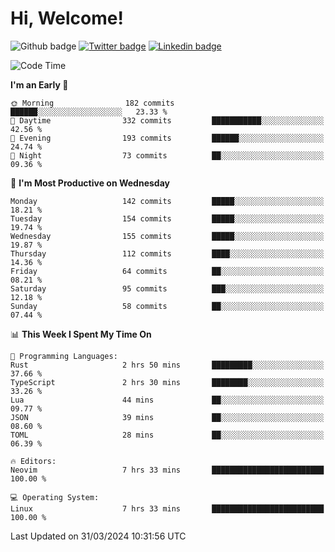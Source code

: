   # Hi, Welcome!
  ![Github badge](https://img.shields.io/github/followers/kraken-afk.svg?style=social&label=Follow&maxAge=2592000)
  [![Twitter badge](https://img.shields.io/badge/-Twitter-00acee?style=flat-square&logo=Twitter&logoColor=white)](https://twitter.com/trshppl)
  [![Linkedin badge](https://img.shields.io/badge/LinkedIn-0077B5?style=flat-square&logo=linkedin&logoColor=white)](https://www.linkedin.com/in/noveanrer)
<!--START_SECTION:waka-->
![Code Time](http://img.shields.io/badge/Code%20Time-124%20hrs%2032%20mins-blue)

**I'm an Early 🐤** 

```text
🌞 Morning                182 commits         ██████░░░░░░░░░░░░░░░░░░░   23.33 % 
🌆 Daytime                332 commits         ███████████░░░░░░░░░░░░░░   42.56 % 
🌃 Evening                193 commits         ██████░░░░░░░░░░░░░░░░░░░   24.74 % 
🌙 Night                  73 commits          ██░░░░░░░░░░░░░░░░░░░░░░░   09.36 % 
```
📅 **I'm Most Productive on Wednesday** 

```text
Monday                   142 commits         █████░░░░░░░░░░░░░░░░░░░░   18.21 % 
Tuesday                  154 commits         █████░░░░░░░░░░░░░░░░░░░░   19.74 % 
Wednesday                155 commits         █████░░░░░░░░░░░░░░░░░░░░   19.87 % 
Thursday                 112 commits         ████░░░░░░░░░░░░░░░░░░░░░   14.36 % 
Friday                   64 commits          ██░░░░░░░░░░░░░░░░░░░░░░░   08.21 % 
Saturday                 95 commits          ███░░░░░░░░░░░░░░░░░░░░░░   12.18 % 
Sunday                   58 commits          ██░░░░░░░░░░░░░░░░░░░░░░░   07.44 % 
```


📊 **This Week I Spent My Time On** 

```text
💬 Programming Languages: 
Rust                     2 hrs 50 mins       █████████░░░░░░░░░░░░░░░░   37.66 % 
TypeScript               2 hrs 30 mins       ████████░░░░░░░░░░░░░░░░░   33.26 % 
Lua                      44 mins             ██░░░░░░░░░░░░░░░░░░░░░░░   09.77 % 
JSON                     39 mins             ██░░░░░░░░░░░░░░░░░░░░░░░   08.60 % 
TOML                     28 mins             ██░░░░░░░░░░░░░░░░░░░░░░░   06.39 % 

🔥 Editors: 
Neovim                   7 hrs 33 mins       █████████████████████████   100.00 % 

💻 Operating System: 
Linux                    7 hrs 33 mins       █████████████████████████   100.00 % 
```


 Last Updated on 31/03/2024 10:31:56 UTC
<!--END_SECTION:waka-->